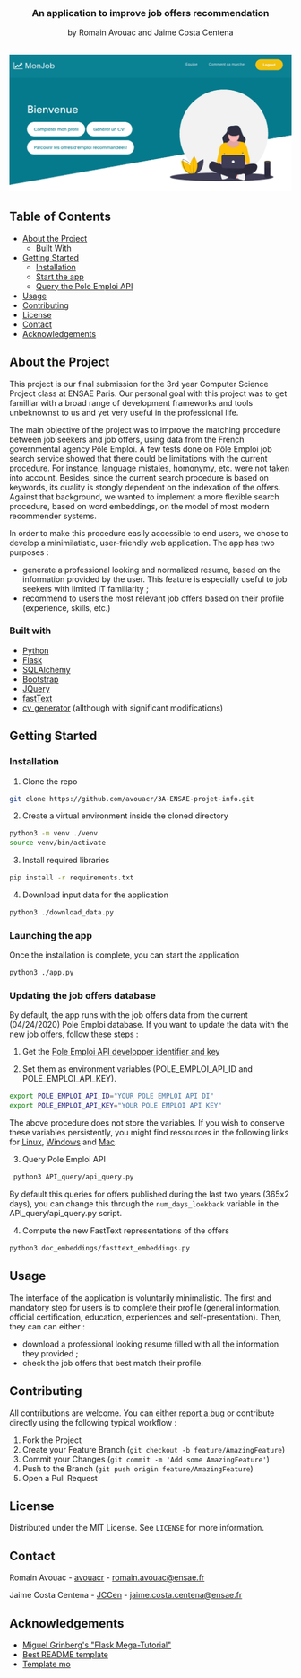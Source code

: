 <!-- PROJECT LOGO -->
<br />
<p align="center">

  <h3 align="center">An application to improve job offers recommendation</h3>

  <p align="center">
    by Romain Avouac and Jaime Costa Centena
  <br /><br />
  </p>
</p>

![Application interface](https://raw.githubusercontent.com/avouacr/3A-ENSAE-projet-info/master/images_readme/main.png "Application interface")

<!-- TABLE OF CONTENTS -->
## Table of Contents

* [About the Project](#about-the-project)
  * [Built With](#built-with)
* [Getting Started](#getting-started)
  * [Installation](#installation)
  * [Start the app](#start-app)
  * [Query the Pole Emploi API](#query-api)
* [Usage](#usage)
* [Contributing](#contributing)
* [License](#license)
* [Contact](#contact)
* [Acknowledgements](#acknowledgements)



<!-- ABOUT THE PROJECT -->
## About the Project
This project is our final submission for the 3rd year Computer Science Project class at ENSAE Paris. Our personal goal with this project was to get familliar with a broad range of development frameworks and tools unbeknownst to us and yet very useful in the professional life.

The main objective of the project was to improve the matching procedure between job seekers and job offers, using data from the French governmental agency Pôle Emploi. A few tests done on Pôle Emploi job search service showed that there could be limitations with the current procedure. For instance, language mistales, homonymy, etc. were not taken into account. Besides, since the current search procedure is based on keywords, its quality is stongly dependent on the indexation of the offers. Against that background, we wanted to implement a more flexible search procedure, based on word embeddings, on the model of most modern recommender systems.

In order to make this procedure easily accessible to end users, we chose to develop a minimilatistic, user-friendly web application. The app has two purposes :
- generate a professional looking and normalized resume, based on the information provided by the user. This feature is especially useful to job seekers with limited IT familiarity ;
- recommend to users the most relevant job offers based on their profile (experience, skills, etc.)

### Built with

* [Python](https://python.org)
* [Flask](https://flask.palletsprojects.com/en/1.1.x/)
* [SQLAlchemy](https://www.sqlalchemy.org/)
* [Bootstrap](https://getbootstrap.com)
* [JQuery](https://jquery.com)
* [fastText](https://github.com/facebookresearch/fastText/tree/master/python)
* [cv_generator](https://github.com/davidalvarezdlt/) (allthough with significant modifications)




<!-- GETTING STARTED -->
## Getting Started

### Installation

1. Clone the repo
```sh
git clone https://github.com/avouacr/3A-ENSAE-projet-info.git
```
2. Create a virtual environment inside the cloned directory
```sh
python3 -m venv ./venv
source venv/bin/activate
```
3. Install required libraries
```sh
pip install -r requirements.txt
```
4. Download input data for the application
```sh
python3 ./download_data.py
```

### Launching the app

Once the installation is complete, you can start the application
```sh
python3 ./app.py
```

### Updating the job offers database

By default, the app runs with the job offers data from the current (04/24/2020) Pole Emploi database. If you want to update the data with the new job offers, follow these steps :

1. Get  the [Pole Emploi API developper identifier and key](https://www.emploi-store-dev.fr/portail-developpeur-cms/home/catalogue-des-api/documentation-des-api/souscrire-api.html;JSESSIONID_JAHIA=C8EFB919489B2A8430C18600687F35E6)

2. Set them as environment variables (POLE_EMPLOI_API_ID and POLE_EMPLOI_API_KEY).

```sh
export POLE_EMPLOI_API_ID="YOUR POLE EMPLOI API DI"
export POLE_EMPLOI_API_KEY="YOUR POLE EMPLOI API KEY"
```

The above procedure does not store the variables. If you wish to conserve these variables persistently, you might find ressources in the following links for [Linux](https://unix.stackexchange.com/questions/117467/how-to-permanently-set-environmental-variables), [Windows](https://www.computerhope.com/issues/ch000549.htm) and [Mac](https://medium.com/@youngstone89/setting-up-environment-variables-in-mac-os-28e5941c771c).


3. Query Pole Emploi API
```sh
 python3 API_query/api_query.py
```
By default this queries for offers published during the last two years (365x2 days), you can change this through the ```num_days_lookback``` variable in the API_query/api_query.py script.

4. Compute the new FastText representations of the offers 
```sh
python3 doc_embeddings/fasttext_embeddings.py
```


<!-- USAGE -->
## Usage

The interface of the application is voluntarily minimalistic. The first and mandatory step for users is to complete their profile (general information, official certification, education, experiences and self-presentation). Then, they can can either :
- download a professional looking resume filled with all the information they provided ;
- check the job offers that best match their profile.


<!-- CONTRIBUTING -->
## Contributing

All contributions are welcome. You can either [report a bug](https://github.com/avouacr/3A-ENSAE-projet-info/issues) or contribute directly using the following typical workflow :


1. Fork the Project
2. Create your Feature Branch (`git checkout -b feature/AmazingFeature`)
3. Commit your Changes (`git commit -m 'Add some AmazingFeature'`)
4. Push to the Branch (`git push origin feature/AmazingFeature`)
5. Open a Pull Request



<!-- LICENSE -->
## License

Distributed under the MIT License. See `LICENSE` for more information.



<!-- CONTACT -->
## Contact

Romain Avouac - [avouacr](https://github.com/avouacr) - romain.avouac@ensae.fr

Jaime Costa Centena - [JCCen](https://github.com/JCCen) - jaime.costa.centena@ensae.fr 


<!-- ACKNOWLEDGEMENTS -->
## Acknowledgements
* [Miguel Grinberg's "Flask Mega-Tutorial"](https://blog.miguelgrinberg.com/post/the-flask-mega-tutorial-part-i-hello-world)
* [Best README template](https://github.com/othneildrew/Best-README-Template)
* [Template mo](templatemo.com/)

